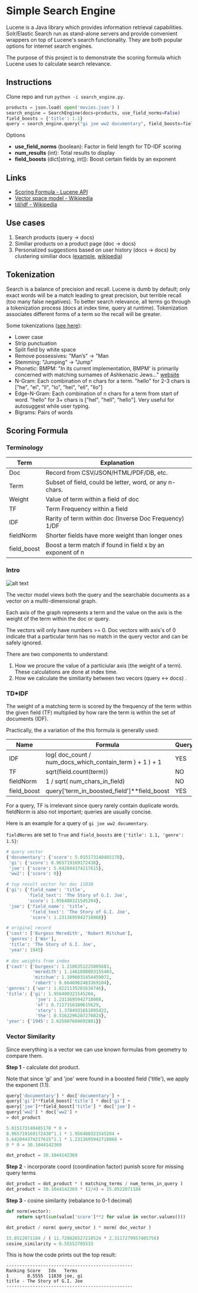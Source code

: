 # Simple Search Engine

Lucene is a Java library which provides information retrieval capabilities. Solr/Elastic Search run as stand-alone servers and provide convenient wrappers on top of Lucene's search functionality. They are both popular options for internet search engines.

The purpose of this project is to demonstrate the scoring formula which Lucene uses to calculate search relevance.

## Instructions

Clone repo and run `python -i search_engine.py`.

```python
products = json.load( open('movies.json') )
search_engine = SearchEngine(docs=products, use_field_norms=False)
field_boosts = {'title': 1.1}
query = search_engine.query("gi joe ww2 documentary", field_boosts=field_boosts, num_results=10)
```

Options

- **use_field_norms** (boolean): Factor in field length for TD-IDF scoring
- **num_results** (int): Total results to display
- **field_boosts** (dict[string, int]): Boost certain fields by an exponent

## Links

- [Scoring Formula - Lucene API](https://lucene.apache.org/core/8_0_0/core/org/apache/lucene/search/similarities/TFIDFSimilarity.html)
- [Vector space model - Wikipedia](https://en.wikipedia.org/wiki/Vector_space_model)
- [td/idf - Wikipedia](https://en.wikipedia.org/wiki/Tf%E2%80%93idf)

## Use cases

1. Search products (query -> docs)
2. Similiar products  on a product page (doc -> docs)
3. Personalized suggestions based on user history (docs -> docs) by clustering similiar docs ([example](http://benalexkeen.com/k-means-clustering-in-python/), [wikipedia](https://en.wikipedia.org/wiki/K-means_clustering))

## Tokenization

Search is a balance of precision and recall. Lucene is dumb by default; only exact words will be a match leading to great precision, but terrible recall (too many false negatives). To better search relevance, all terms go through a tokenization process (docs at index time, query at runtime). Tokenization associates different forms of a term so the recall will be greater.

Some tokenizations ([see here](https://lucene.apache.org/solr/guide/7_6/filter-descriptions.html)):

- Lower case
- Strip punctuation
- Split field by white space
- Remove possessives: "Man’s" -> "Man
- Stemming: "Jumping" -> "Jump"
- Phonetic: BMPM: "In its current implementation, BMPM' is primarily concerned with matching surnames of Ashkenazic Jews..." [website](https://stevemorse.org/phonetics/bmpm.htm)
- N-Gram: Each combination of n chars for a term. "hello" for 2-3 chars is ["he", "el", "ll", "lo", "hel", "ell", "llo"]
- Edge-N-Gram: Each combination of n chars for a term from start of word. "hello" for 3+ chars is ["hel", "hell", "hello"]. Very useful for autosuggest while user typing.
- Bigrams: Pairs of words

## Scoring Formula

### Terminology

| Term        | Explanation                                                |
| ----------- | ---------------------------------------------------------- |
| Doc         | Record from CSV/JSON/HTML/PDF/DB, etc.                     |
| Term        | Subset of field, could be letter, word, or any n-chars.    |
| Weight      | Value of term within a field of doc                        |
| TF          | Term Frequency within a field                              |
| IDF         | Rarity of term within doc (Inverse Doc Frequency) 1/DF     |
| fieldNorm   | Shorter fields have more weight than longer ones           |
| field_boost | Boost a term match if found in field x by an exponent of n |

### Intro

![alt text](https://www.intmath.com/vectors/img/235-3D-vector.png)

The vector model views both the query and the searchable documents as a vector on a mullti-dimensional graph.

Each axis of the graph represents a term and the value on the axis is the weight of the term within the doc or query.

The vectors will only have numbers >= 0. Doc vectors with axis's of 0 indicate that a particular term has no match in the query vector and can be safely ignored.

There are two components to understand:

1. How we procure the value of a particiular axis (the weight of a term). These calculations are done at index time.
2. How we calculate the similiarity between two vecors (query <-> docs) .

### TD*IDF

The weight of a matching term is scored by the frequency of the term within the given field (TF) multiplied by how rare the term is within the set of documents (IDF).

Practically, the a variation of the this formula is generally used:

| Name        | Formula                                                  | Query | Document |
| ----------- | -------------------------------------------------------- | ----- | -------- |
| IDF         | log( doc_count / num_docs_which_contain_term ) + 1 ) + 1 | YES   | YES      |
| TF          | sqrt(field.count(term))                                  | NO    | YES      |
| fieldNorm   | 1 / sqrt( num_chars_in_field)                            | NO    | YES      |
| field_boost | query['term_in_boosted_field']\*\*field_boost            | YES   | NO       |

For a query, TF is irrelevant since query rarely contain duplicate words. fieldNorm is also not important; queries are usually concise.

Here is an example for a query of `gi joe ww2 documentary`. 

`fieldNorms` are set to `True` and `field_boosts` are `{'title': 1.1, 'genre': 1.5}`:

```python
# query vector
{'documentary': {'score': 5.015173140485178},
 'gi': {'score': 8.965719169172438},
 'joe': {'score': 5.642844374217615},
 'ww2': {'score': 0}}

# top result vector for doc 11838
{'gi': {'field_name': 'title',
        'field_text': 'The Story of G.I. Joe',
        'score': 1.956480321545204},
 'joe': {'field_name': 'title',
         'field_text': 'The Story of G.I. Joe',
         'score': 1.2313695942718068}}

# original record
{'cast': ['Burgess Meredith', 'Robert Mitchum'],
 'genres': ['War'],
 'title': 'The Story of G.I. Joe',
 'year': 1945}
 
# doc weights from index
{'cast': {'burgess': 1.2106351225005683,
          'meredith': 1.1461898093155403,
          'mitchum': 1.1096031454459072,
          'robert': 0.6646962483369104},
'genres': {'war': 1.8221135281634746},
'title': {'gi': 1.956480321545204,
           'joe': 1.2313695942718068,
           'of': 0.7117316180615629,
           'story': 1.3784931651895422,
           'the': 0.5162296287278824},
'year': {'1945': 2.625807684692801}}
```

### Vector Similarity

Since everything is a vector we can use known formulas from geometry to compare them.

**Step 1** - calculate dot product.

Note that since 'gi' and 'joe' were found in a boosted field ('title'), we apply the exponent (1.1).

```python
query['documentary'] * doc['documentary'] +
query['gi']**field_boost['title'] * doc['gi'] +
query['joe']**field_boost['title'] * doc['joe'] +
query['ww2'] * doc['ww2'] +
= dot_product

5.015173140485178 * 0 +
8.965719169172438^1.1 * 1.956480321545204 +
5.642844374217615^1.1 * 1.2313695942718068 +
0 * 0 = 30.1044142369

dot_product = 30.1044142369

```

**Step 2** - incorporate coord (coordination factor) punish score for missing query terms

```python
dot_product = dot_product * ( matching_terms / num_terms_in_query )
dot_product = 30.1044142369 * (2/4) = 15.0522071184
```

**Step 3** - cosine similarity (rebalance to 0-1 decimal)

```python
def norm(vector):
	return sqrt(sum(value['score']**2 for value in vector.values()))

dot_product / norm( query_vector ) * norm( doc_vector )

15.0522071184 / ( 11.720826527218524 * 2.3117279957405756)
cosine_similarity = 0.55552705533
```

This is how the code prints out the top result:

```
------------------------------------------------
Ranking Score   Idx   Terms                         
1       0.5555  11838 joe, gi                       
title - The Story of G.I. Joe
------------------------------------------------
```
